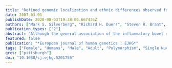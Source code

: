 ```yaml
---
title: "Refined genomic localization and ethnic differences observed for the IBD5 association with Crohn's disease."
date: 2007-03-01
publishDate: 2020-08-03T19:38:06.667436Z
authors: ["Mark S. Silverberg", "Richard H. Duerr", "Steven R. Brant", "Gillian Bromfield", "Lisa W. Datta", "Niraj Jani", "Sunanda V. Kane", "Jerome I. Rotter", "L. Philip Schumm", "A. Hillary Steinhart", "Kent D. Taylor", "Huiying Yang", "Judy H. Cho", "John D. Rioux", "Mark J. Daly"]
publication_types: ["2"]
abstract: "Although the general association of the inflammatory bowel disease (IBD) 5 region on chromosome 5q31 to Crohn's disease (CD) has been replicated repeatedly, the identity of the precise causal variant within the region remains unknown. A recent report proposed polymorphisms in solute carrier family 22, member 4 (SLC22A4) organic cation transporter 1(OCTN1) and solute carrier family 22, member 5 (SLC22A5) (OCTN2) as responsible for the IBD5 association, but definitive, large-sample comparison of those polymorphisms with others known to be in strong linkage disequilibrium was not performed. We evaluated 1879 affected offspring and parents ascertained by a North American IBD Genetics Consortium for six IBD5 tag single nucleotide polymorphisms (SNPs) to evaluate association localization and ethnic and subphenotypic specificity. We confirm association to  the IBD5 region (best SNP IGR2096a_1/rs12521868, Ptextless0.0005) and show this association to be exclusive to the non-Jewish (NJ) population (P=0.00005) (risk allele undertransmitted in Ashkenazi Jews). Using Phase II HapMap data, we demonstrate that there are a set of polymorphisms, spanning genes from prolyl"
featured: false
publication: "*European journal of human genetics : EJHG*"
tags: ["Female", "Humans", "Male", "Adult", "Polymorphism", "Single Nucleotide", "Haplotypes", "Chromosomes", "Human", "Pair 5/*genetics", "Crohn Disease/*ethnology/*genetics", "Genetic Predisposition to Disease/*ethnology", "Jews/genetics"]
grcs: ["pittsburgh"]
doi: "10.1038/sj.ejhg.5201756"
---
```


